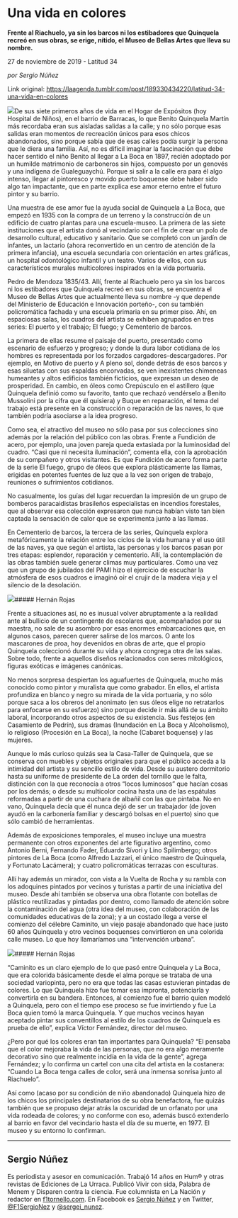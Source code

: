 # Una vida en colores

**Frente al Riachuelo, ya sin los barcos ni los estibadores que Quinquela recreó en sus obras, se erige, nítido, el Museo de Bellas Artes que lleva su nombre.**

27 de noviembre de 2019 - Latitud 34

_por Sergio Núñez_

Link original: https://laagenda.tumblr.com/post/189330434220/latitud-34-una-vida-en-colores

![](https://64.media.tumblr.com/86032acbddbc21408eb36c3f94cdb2a7/df2c7b88944763bc-b6/s500x750/54f577686dcee8796e13f5172547a02755d78526.jpg)De sus siete primeros años de vida en el Hogar de Expósitos (hoy Hospital de Niños), en el barrio de Barracas, lo que Benito Quinquela Martín más recordaba eran sus aisladas salidas a la calle; y no sólo porque esas salidas eran momentos de recreación únicos para esos chicos abandonados, sino porque sabía que de esas calles podía surgir la persona que le diera una familia. Así, no es difícil imaginar la fascinación que debe hacer sentido el niño Benito al llegar a La Boca en 1897, recién adoptado por un humilde matrimonio de carboneros sin hijos, compuesto por un genovés y una indígena de Gualeguaychú. Porque si salir a la calle era para él algo intenso, llegar al pintoresco y movido puerto boquense debe haber sido algo tan impactante, que en parte explica ese amor eterno entre el futuro pintor y su barrio.


Una muestra de ese amor fue la ayuda social de Quinquela a La Boca, que empezó en 1935 con la compra de un terreno y la construcción de un edificio de cuatro plantas para una escuela-museo. La primera de las siete instituciones que el artista donó al vecindario con el fin de crear un polo de desarrollo cultural, educativo y sanitario. Que se completó con un jardín de infantes, un lactario (ahora reconvertido en un centro de atención de la primera infancia), una escuela secundaria con orientación en artes gráficas, un hospital odontológico infantil y un teatro. Varios de ellos, con sus característicos murales multicolores inspirados en la vida portuaria. 


Pedro de Mendoza 1835/43. Allí, frente al Riachuelo pero ya sin los barcos ni los estibadores que Quinquela recreó en sus obras, se encuentra el Museo de Bellas Artes que actualmente lleva su nombre -y que depende del Ministerio de Educación e Innovación porteño-, con su también policromática fachada y una escuela primaria en su primer piso. Ahí, en espaciosas salas, los cuadros del artista se exhiben agrupados en tres series: El puerto y el trabajo; El fuego; y Cementerio de barcos.


La primera de ellas resume el paisaje del puerto, presentado como escenario de esfuerzo y progreso; y donde la dura labor cotidiana de los hombres es representada por los forzados cargadores-descargadores. Por ejemplo, en Motivo de puerto y A pleno sol, donde detrás de esos barcos y esas siluetas con sus espaldas encorvadas, se ven inexistentes chimeneas humeantes y altos edificios también ficticios, que expresan un deseo de prosperidad. En cambio, en óleos como Crepúsculo en el astillero (que Quinquela definió como su favorito, tanto que rechazó vendérselo a Benito Mussolini por la cifra que él quisiera) y Buque en reparación, el tema del trabajo está presente en la construcción o reparación de las naves, lo que también podría asociarse a la idea progreso.


Como sea, el atractivo del museo no sólo pasa por sus colecciones sino además por la relación del público con las obras. Frente a Fundición de acero, por ejemplo, una joven pareja queda extasiada por la luminosidad del cuadro. “Casi que ni necesita iluminación”, comenta ella, con la aprobación de su compañero y otros visitantes. Es que Fundición de acero forma parte de la serie El fuego, grupo de óleos que explora plásticamente las llamas, erigidas en potentes fuentes de luz que a la vez son origen de trabajo, reuniones o sufrimientos cotidianos.


No casualmente, los guías del lugar recuerdan la impresión de un grupo de bomberos paracaidistas brasileños especialistas en incendios forestales, que al observar esa colección expresaron que nunca habían visto tan bien captada la sensación de calor que se experimenta junto a las llamas.


En Cementerio de barcos, la tercera de las series, Quinquela explora metafóricamente la relación entre los ciclos de la vida humana y el uso útil de las naves, ya que según el artista, las personas y los barcos pasan por tres etapas: esplendor, reparación y cementerio. Allí, la contemplación de las obras también suele generar climas muy particulares. Como una vez que un grupo de jubilados del PAMI hizo el ejercicio de escuchar la atmósfera de esos cuadros e imaginó oír el crujir de la madera vieja y el silencio de la desolación.


![](https://64.media.tumblr.com/86032acbddbc21408eb36c3f94cdb2a7/df2c7b88944763bc-b6/s500x750/54f577686dcee8796e13f5172547a02755d78526.jpg)##### Hernán Rojas

Frente a situaciones así, no es inusual volver abruptamente a la realidad ante al bullicio de un contingente de escolares que, acompañados por su maestra, no sale de su asombro por esas enormes embarcaciones que, en algunos casos, parecen querer salirse de los marcos. O ante los mascarones de proa, hoy devenidos en obras de arte, que el propio Quinquela coleccionó durante su vida y ahora congrega otra de las salas. Sobre todo, frente a aquellos diseños relacionados con seres mitológicos, figuras exóticas e imágenes canónicas.


No menos sorpresa despiertan los aguafuertes de Quinquela, mucho más conocido como pintor y muralista que como grabador. En ellos, el artista profundiza en blanco y negro su mirada de la vida portuaria, y no sólo porque saca a los obreros del anonimato (en sus óleos elige no retratarlos para enfocarse en su esfuerzo) sino porque decide ir más allá de su ámbito laboral, incorporando otros aspectos de su existencia. Sus festejos (en Casamiento de Pedrín), sus dramas (Inundación en La Boca y Alcoholismo), lo religioso (Procesión en La Boca), la noche (Cabaret boquense) y las mujeres.


Aunque lo más curioso quizás sea la Casa-Taller de Quinquela, que se conserva con muebles y objetos originales para que el público acceda a la intimidad del artista y su sencillo estilo de vida. Desde su austero dormitorio hasta su uniforme de presidente de La orden del tornillo que le falta, distinción con la que reconocía a otros “locos luminosos” que hacían cosas por los demás; o desde su multicolor cocina hasta una de las espátulas reformadas a partir de una cuchara de albañil con las que pintaba. No en vano, Quinquela decía que él nunca dejó de ser un trabajador (de joven ayudó en la carbonería familiar y descargó bolsas en el puerto) sino que sólo cambió de herramientas.


Además de exposiciones temporales, el museo incluye una muestra permanente con otros exponentes del arte figurativo argentino, como Antonio Berni, Fernando Fader, Eduardo Sívori y Lino Spilimbergo; otros pintores de La Boca (como Alfredo Lazzari, el único maestro de Quinquela, y Fortunato Lacámera); y cuatro policromáticas terrazas con esculturas. 


Allí hay además un mirador, con vista a la Vuelta de Rocha y su rambla con los adoquines pintados por vecinos y turistas a partir de una iniciativa del museo. Desde ahí también se observa una obra flotante con botellas de plástico reutilizadas y pintadas por dentro, como llamado de atención sobre la contaminación del agua (otra idea del museo, con colaboración de las comunidades educativas de la zona); y a un costado llega a verse el comienzo del célebre Caminito, un viejo pasaje abandonado que hace justo 60 años Quinquela y otro vecinos boquenses convirtieron en una colorida calle museo. Lo que hoy llamaríamos una “intervención urbana”. 


![](https://64.media.tumblr.com/069be5bd54542af11879c0b3431efa60/df2c7b88944763bc-c8/s500x750/549cbee97fb3181b4b6320a05810dc4c67b9d9b8.jpg)##### Hernán Rojas

“Caminito es un claro ejemplo de lo que pasó entre Quinquela y La Boca, que era colorida básicamente desde el alma porque se trataba de una sociedad variopinta, pero no era que todas las casas estuvieran pintadas de colores. Lo que Quinquela hizo fue tomar esa impronta, potenciarla y convertirla en su bandera. Entonces, al comienzo fue el barrio quien modeló a Quinquela, pero con el tiempo ese proceso se fue invirtiendo y fue La Boca quien tomó la marca Quinquela. Y que muchos vecinos hayan aceptado pintar sus conventillos al estilo de los cuadros de Quinquela es prueba de ello”, explica Víctor Fernández, director del museo.


¿Pero por qué los colores eran tan importantes para Quinquela? “El pensaba que el color mejoraba la vida de las personas, que no era algo meramente decorativo sino que realmente incidía en la vida de la gente”, agrega Fernández; y lo confirma un cartel con una cita del artista en la costanera: “Cuando La Boca tenga calles de color, será una inmensa sonrisa junto al Riachuelo”.


Así como (acaso por su condición de niño abandonado) Quinquela hizo de los chicos los principales destinatarios de su obra benefactora, fue quizás también que se propuso dejar atrás la oscuridad de un orfanato por una vida rodeada de colores; y no conforme con eso, además buscó extenderlo al barrio en favor del vecindario hasta el día de su muerte, en 1977. El museo y su entorno lo confirman. 




---

Sergio Núñez
------------

Es periodista y asesor en comunicación. Trabajó 14 años en Hum® y otras revistas de Ediciones de La Urraca. Publicó Vivir con sida, Palabra de Menem y Disparen contra la ciencia. Fue columnista en La Nación y redactor en [f1tornello.com](https://t.umblr.com/redirect?z=http%3A%2F%2Fwww.f1tornello.com%2F&t=ZjMzMzZhMDgxMTYyMjBiMTM3ZWQ0NmFkNTc1YzU2NDQ3YmEyOWE4YSxnODdzSUE1cQ%3D%3D&b=t%3AXDz46txpppLgDp7rJlWQpw&p=https%3A%2F%2Flaagenda.buenosaires.gob.ar%2Fpost%2F174199295455%2Fnunca-imagin%25C3%25A9-que-seguir%25C3%25ADa-ac%25C3%25A1&m=1). En Facebook es [Sergio Núñez](https://t.umblr.com/redirect?z=https%3A%2F%2Fwww.facebook.com%2Fsergionun&t=NzgyYzhjOTA3NGE2YjFmMzVhOWU4NDliNGJmNWNmMmRlYmM2MWExOSxnODdzSUE1cQ%3D%3D&b=t%3AXDz46txpppLgDp7rJlWQpw&p=https%3A%2F%2Flaagenda.buenosaires.gob.ar%2Fpost%2F174199295455%2Fnunca-imagin%25C3%25A9-que-seguir%25C3%25ADa-ac%25C3%25A1&m=1) y en Twitter, [@F1SergioNez](https://twitter.com/F1SergioNez) y [@sergei\_nunez](https://twitter.com/sergei_nunez).

